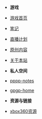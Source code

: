 - **游戏**
- [游戏首页](c/g/index)
- [笔记](c/g/2021.md)
- [直播计划](c/g/live-voice-chat)
- [原创内容](c/g/artilcles.md)
- [关于本站](README.md)


- **私人空间**
- [pppp-notes](https://github.com/limin-sites/p/tree/main/notes)
- [gpgp-home](https://github.com/limin-sites/gp)


- **资源与链接**
- [xbox360资源](https://liminany.github.io/m/#!blog/3games/xbox360.md)



